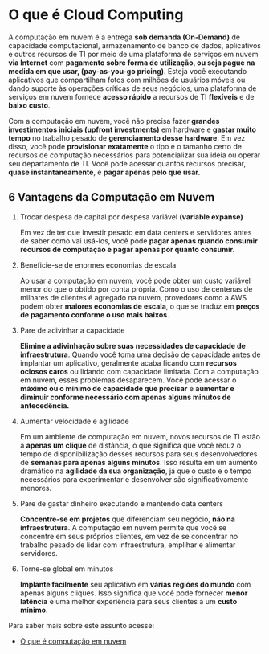 # O que é Cloud Computing

A computação em nuvem é a entrega **sob demanda (On-Demand)** de capacidade computacional, armazenamento de banco de dados, aplicativos e outros recursos de TI por meio de uma plataforma de serviços em nuvem **via Internet** com **pagamento sobre forma de utilização, ou seja pague na medida em que usar, (pay-as-you-go pricing)**. Esteja você executando aplicativos que compartilham fotos com milhões de usuários móveis ou dando suporte às operações críticas de seus negócios, uma plataforma de serviços em nuvem fornece **acesso rápido** a recursos de TI **flexíveis** e de **baixo custo**.

Com a computação em nuvem, você não precisa fazer **grandes investimentos iniciais (upfront investments)** em hardware e **gastar muito tempo** no trabalho pesado de **gerenciamento desse hardware**. Em vez disso, você pode **provisionar exatamente** o tipo e o tamanho certo de recursos de computação necessários para potencializar sua ideia ou operar seu departamento de TI. Você pode acessar quantos recursos precisar, **quase instantaneamente**, e **pagar apenas pelo que usar.**

## 6 Vantagens da Computação em Nuvem

1. Trocar despesa de capital por despesa variável **(variable expanse)**

    Em vez de ter que investir pesado em data centers e servidores antes de saber como vai usá-los, você pode **pagar apenas quando consumir recursos de computação e pagar apenas por quanto consumir.**

2. Beneficie-se de enormes economias de escala

    Ao usar a computação em nuvem, você pode obter um custo variável menor do que o obtido por conta própria. Como o uso de centenas de milhares de clientes é agregado na nuvem, provedores como a AWS podem obter **maiores economias de escala**, o que se traduz em **preços de pagamento conforme o uso mais baixos**.

3. Pare de adivinhar a capacidade

    **Elimine a adivinhação sobre suas necessidades de capacidade de infraestrutura**. Quando você toma uma decisão de capacidade antes de implantar um aplicativo, geralmente acaba ficando com **recursos ociosos caros** ou lidando com capacidade limitada. Com a computação em nuvem, esses problemas desaparecem. Você pode acessar o **máximo ou o mínimo de capacidade que precisar** e **aumentar e diminuir conforme necessário com apenas alguns minutos de antecedência.**

4. Aumentar velocidade e agilidade

    Em um ambiente de computação em nuvem, novos recursos de TI estão a **apenas um clique** de distância, o que significa que você reduz o tempo de disponibilização desses recursos para seus desenvolvedores de **semanas para apenas alguns minutos**. Isso resulta em um aumento dramático na **agilidade da sua organização**, já que o custo e o tempo necessários para experimentar e desenvolver são significativamente menores.

5. Pare de gastar dinheiro executando e mantendo data centers

    **Concentre-se em projetos** que diferenciam seu negócio, **não na infraestrutura**. A computação em nuvem permite que você se concentre em seus próprios clientes, em vez de se concentrar no trabalho pesado de lidar com infraestrutura, emplihar e alimentar servidores.

6. Torne-se global em minutos

    **Implante facilmente** seu aplicativo em **várias regiões do mundo** com apenas alguns cliques. Isso significa que você pode fornecer **menor latência** e uma melhor experiência para seus clientes a um **custo mínimo**.

Para saber mais sobre este assunto acesse: 
    
* [O que é computação em nuvem](https://docs.aws.amazon.com/whitepapers/latest/aws-overview/what-is-cloud-computing.html)